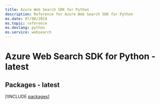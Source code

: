 ```yaml
---
title: Azure Web Search SDK for Python
description: Reference for Azure Web Search SDK for Python
ms.date: 07/08/2024
ms.topic: reference
ms.devlang: python
ms.service: websearch
---
```

# Azure Web Search SDK for Python - latest
## Packages - latest
[!INCLUDE [packages](web-search-index.md)]